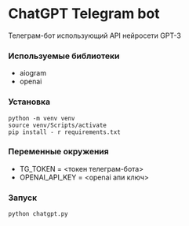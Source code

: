 # ChatGPT Telegram bot
Телеграм-бот использующий API нейросети GPT-3 

### Используемые библиотеки
* aiogram
* openai

### Установка
```
python -m venv venv
source venv/Scripts/activate
pip install - r requirements.txt
```

### Переменные окружения
* TG_TOKEN = <токен телеграм-бота>
* OPENAI_API_KEY = <openai апи ключ>

### Запуск
```
python chatgpt.py
```
